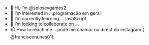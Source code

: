 - 👋 Hi, I’m @splosevgames2
- 👀 I’m interested in ...programação em geral
- 🌱 I’m currently learning ... javaScript
- 💞️ I’m looking to collaborate on ...
- 📫 How to reach me ...pode me chamar no direct do instagram ( @francisconunes01).
<!---
splosevgames2/splosevgames2 is a ✨ special ✨ repository because its `README.md` (this file) appears on your GitHub profile.
You can click the Preview link to take a look at your changes.
--->
